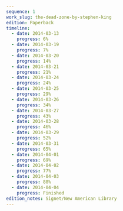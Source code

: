 ```yaml
---
sequence: 1
work_slug: the-dead-zone-by-stephen-king
edition: Paperback
timeline:
  - date: 2014-03-13
    progress: 6%
  - date: 2014-03-19
    progress: 7%
  - date: 2014-03-20
    progress: 14%
  - date: 2014-03-21
    progress: 21%
  - date: 2014-03-24
    progress: 24%
  - date: 2014-03-25
    progress: 29%
  - date: 2014-03-26
    progress: 34%
  - date: 2014-03-27
    progress: 43%
  - date: 2014-03-28
    progress: 46%
  - date: 2014-03-29
    progress: 52%
  - date: 2014-03-31
    progress: 65%
  - date: 2014-04-01
    progress: 69%
  - date: 2014-04-02
    progress: 77%
  - date: 2014-04-03
    progress: 88%
  - date: 2014-04-04
    progress: Finished
edition_notes: Signet/New American Library
---
```

